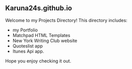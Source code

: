 ## Karuna24s.github.io

Welcome to my Projects Directory! This directory includes:
 * my Portfolio 
 * Matchpad HTML Templates
 * New York Writing Club website 
 * Quoteslist app
 * Itunes Api app. 
 
Hope you enjoy checking it out. 

